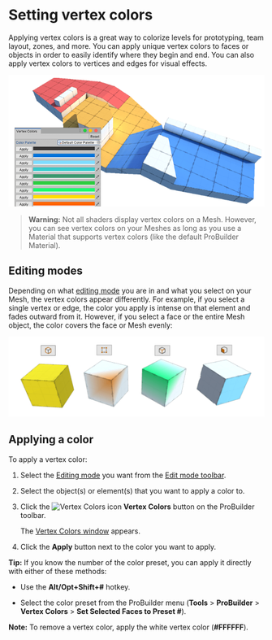 # Setting vertex colors

Applying vertex colors is a great way to colorize levels for prototyping, team layout, zones, and more. You can apply unique vertex colors to faces or objects in order to easily identify where they begin and end. You can also apply vertex colors to vertices and edges for visual effects.

![Vertex Coloring](images/VertexColor_WithLevelExample.png)



> **Warning:** Not all shaders display vertex colors on a Mesh. However, you can see vertex colors on your Meshes as long as you use a Material that supports vertex colors (like the default ProBuilder Material).



## Editing modes

Depending on what [editing mode](modes.md) you are in and what you select on your Mesh, the vertex colors appear differently. For example, if you select a single vertex or edge, the color you apply is intense on that element and fades outward from it. However, if you select a face or the entire Mesh object, the color covers the face or Mesh evenly:

![Vertex Colors window](images/VertexColors_bymodes.png)



<a name="apply"></a>

## Applying a color

To apply a vertex color:

1. Select the [Editing mode](modes.md) you want from the [Edit mode toolbar](edit-mode-toolbar.md).

2. Select the object(s) or element(s) that you want to apply a color to.

3. Click the ![Vertex Colors icon](images/icons/Panel_VertColors.png) **Vertex Colors** button on the ProBuilder toolbar.

	The [Vertex Colors window](vertex-colors.md) appears.

4. Click the **Apply** button next to the color you want to apply. 



**Tip:** If you know the number of the color preset, you can apply it directly with either of these methods: 

* Use the **Alt/Opt+Shift+#** hotkey.

* Select the color preset from the ProBuilder menu (**Tools** > **ProBuilder** > **Vertex Colors** > **Set Selected Faces to Preset #**).



**Note:** To remove a vertex color, apply the white vertex color (**#FFFFFF**).